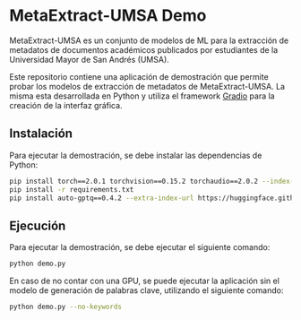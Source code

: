 # MetaExtract-UMSA Demo

MetaExtract-UMSA es un conjunto de modelos de ML para la extracción de metadatos de documentos académicos publicados por estudiantes de la Universidad Mayor de San Andrés (UMSA).
 
Este repositorio contiene una aplicación de demostración que permite probar los modelos de extracción de metadatos de MetaExtract-UMSA. La misma esta desarrollada en Python y utiliza el framework [Gradio](https://www.gradio.app/) para la creación de la interfaz gráfica.

## Instalación

Para ejecutar la demostración, se debe instalar las dependencias de Python:

```bash
pip install torch==2.0.1 torchvision==0.15.2 torchaudio==2.0.2 --index-url https://download.pytorch.org/whl/cu118
pip install -r requirements.txt
pip install auto-gptq==0.4.2 --extra-index-url https://huggingface.github.io/autogptq-index/whl/cu118/
```

## Ejecución

Para ejecutar la demostración, se debe ejecutar el siguiente comando:

```bash
python demo.py
```

En caso de no contar con una GPU, se puede ejecutar la aplicación sin el modelo de generación de palabras clave, utilizando el siguiente comando:

```bash
python demo.py --no-keywords
```


